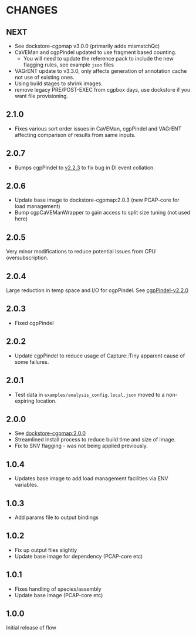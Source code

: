 # CHANGES

## NEXT

* See dockstore-cgpmap v3.0.0 (primarily adds mismatchQc)
* CaVEMan and cgpPindel updated to use fragment based counting.
  * You will need to update the reference pack to include the new flagging rules, see example `json`
  files
* VAGrENT update to v3.3.0, only affects generation of annotation cache not use of existing ones.
* Using build stages to shrink images.
* remove legacy PRE/POST-EXEC from cgpbox days, use dockstore if you want file provisioning.

## 2.1.0

* Fixes various sort order issues in CaVEMan, cgpPindel and VAGrENT affecting
comparison of results from same inputs.

## 2.0.7

* Bumps cgpPindel to [v2.2.3](https://github.com/cancerit/cgpPindel/releases/tag/v2.2.3) to fix bug in DI event collation.

## 2.0.6

* Update base image to dockstore-cgpmap:2.0.3 (new PCAP-core for load management)
* Bump cgpCaVEManWrapper to gain access to split size tuning (not used here)

## 2.0.5

Very minor modifications to reduce potential issues from CPU oversubscription.

## 2.0.4

Large reduction in temp space and I/O for cgpPindel.  See [cgpPindel-v2.2.0](https://github.com/cancerit/cgpPindel/releases/tag/v2.2.0)

## 2.0.3

* Fixed cgpPindel

## 2.0.2

* Update cgpPindel to reduce usage of Capture::Tiny apparent cause of some failures.

## 2.0.1

* Test data in `examples/analysis_config.local.json` moved to a non-expiring location.

## 2.0.0

* See [dockstore-cgpmap:2.0.0](https://github.com/cancerit/dockstore-cgpmap/releases/tag/2.0.0)
* Streamlined install process to reduce build time and size of image.
* Fix to SNV flagging - was not being applied previously.

## 1.0.4

* Updates base image to add load management facilities via ENV variables.

## 1.0.3

* Add params file to output bindings

## 1.0.2

* Fix up output files slightly
* Update base image for dependency (PCAP-core etc)

## 1.0.1

* Fixes handling of species/assembly
* Update base image (PCAP-core etc)

## 1.0.0

Initial release of flow
